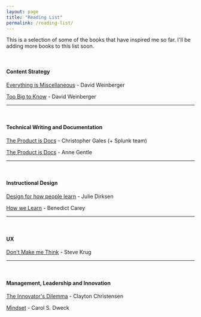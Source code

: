 ```yaml
---
layout: page
title: "Reading List"
permalink: /reading-list/
---
```


This is a selection of some of the books that have inspired me so far. I'll be adding more books to this list soon.

<br>

#### Content Strategy

<a href="https://www.amazon.com.br/Everything-Miscellaneous-Digital-Disorder-English-ebook/dp/B000R7PUW4/ref=sr_1_1" target="_blank">Everything is Miscellaneous</a> - David Weinberger

<a href="https://www.amazon.com.br/dp/B06XCHL4VF/ref=dp-kindle-redirect?_encoding=UTF8&btkr=1" target="_blank">Too Big to Know</a> - David Weinberger

<hr>
<br>

#### Technical Writing and Documentation

<a href="https://www.amazon.com/Product-Docs-technical-documentation-development-ebook/dp/B078G5PV3Q" target="_blank">The Product is Docs</a> - Christopher Gales (+ Splunk team)

<a href="http://www.lulu.com/shop/anne-gentle/docs-like-code/paperback/product-23487291.html" target="_blank">The Product is Docs</a> - Anne Gentle

<hr>
<br>

#### Instructional Design

<a href="https://www.amazon.com/Design-People-Learn-Voices-Matter/dp/0321768434" target="_blank">Design for how people learn</a> - Julie Dirksen

<a href="https://www.amazon.com/How-We-Learn-Surprising-Happens/dp/0812984293" target="_blank">How we Learn</a> - Benedict Carey

<hr>
<br>

#### UX
<a href="https://www.amazon.com/Dont-Make-Think-Revisited-Usability-ebook/dp/B00HJUBRPG" target="_blank">Don't Make me Think</a> - Steve Krug

<hr>
<br>

#### Management, Leadership and Innovation

<a href="https://www.amazon.com.br/Innovators-Dilemma-Revolutionary-Change-Business/dp/0062060244" target="_blank">The Innovator's Dilemma</a> - Clayton Christensen

<a href="https://www.amazon.com/Mindset-Psychology-Carol-S-Dweck/dp/0345472322" target="_blank">Mindset</a> - Carol S. Dweck









